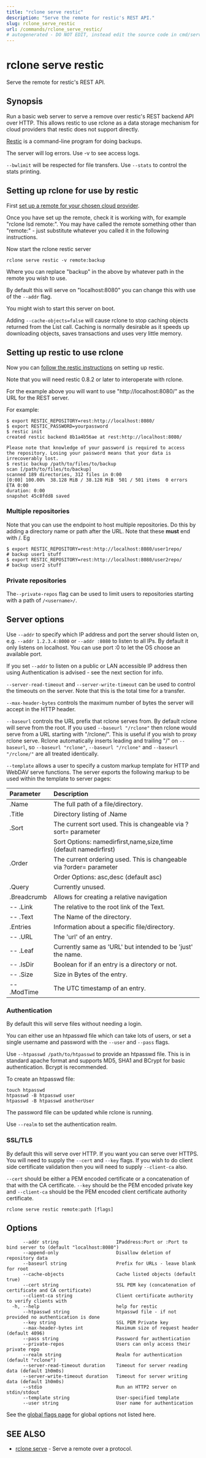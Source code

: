 ```yaml
---
title: "rclone serve restic"
description: "Serve the remote for restic's REST API."
slug: rclone_serve_restic
url: /commands/rclone_serve_restic/
# autogenerated - DO NOT EDIT, instead edit the source code in cmd/serve/restic/ and as part of making a release run "make commanddocs"
---
```

# rclone serve restic

Serve the remote for restic's REST API.

## Synopsis

Run a basic web server to serve a remove over restic's REST backend
API over HTTP.  This allows restic to use rclone as a data storage
mechanism for cloud providers that restic does not support directly.

[Restic](https://restic.net/) is a command-line program for doing
backups.

The server will log errors.  Use -v to see access logs.

`--bwlimit` will be respected for file transfers.
Use `--stats` to control the stats printing.

## Setting up rclone for use by restic ###

First [set up a remote for your chosen cloud provider](/docs/#configure).

Once you have set up the remote, check it is working with, for example
"rclone lsd remote:".  You may have called the remote something other
than "remote:" - just substitute whatever you called it in the
following instructions.

Now start the rclone restic server

    rclone serve restic -v remote:backup

Where you can replace "backup" in the above by whatever path in the
remote you wish to use.

By default this will serve on "localhost:8080" you can change this
with use of the `--addr` flag.

You might wish to start this server on boot.

Adding `--cache-objects=false` will cause rclone to stop caching objects
returned from the List call. Caching is normally desirable as it speeds
up downloading objects, saves transactions and uses very little memory.

## Setting up restic to use rclone ###

Now you can [follow the restic
instructions](http://restic.readthedocs.io/en/latest/030_preparing_a_new_repo.html#rest-server)
on setting up restic.

Note that you will need restic 0.8.2 or later to interoperate with
rclone.

For the example above you will want to use "http://localhost:8080/" as
the URL for the REST server.

For example:

    $ export RESTIC_REPOSITORY=rest:http://localhost:8080/
    $ export RESTIC_PASSWORD=yourpassword
    $ restic init
    created restic backend 8b1a4b56ae at rest:http://localhost:8080/

    Please note that knowledge of your password is required to access
    the repository. Losing your password means that your data is
    irrecoverably lost.
    $ restic backup /path/to/files/to/backup
    scan [/path/to/files/to/backup]
    scanned 189 directories, 312 files in 0:00
    [0:00] 100.00%  38.128 MiB / 38.128 MiB  501 / 501 items  0 errors  ETA 0:00
    duration: 0:00
    snapshot 45c8fdd8 saved

### Multiple repositories ####

Note that you can use the endpoint to host multiple repositories.  Do
this by adding a directory name or path after the URL.  Note that
these **must** end with /.  Eg

    $ export RESTIC_REPOSITORY=rest:http://localhost:8080/user1repo/
    # backup user1 stuff
    $ export RESTIC_REPOSITORY=rest:http://localhost:8080/user2repo/
    # backup user2 stuff

### Private repositories ####

The`--private-repos` flag can be used to limit users to repositories starting
with a path of `/<username>/`.

## Server options

Use `--addr` to specify which IP address and port the server should
listen on, e.g. `--addr 1.2.3.4:8000` or `--addr :8080` to
listen to all IPs.  By default it only listens on localhost.  You can use port
:0 to let the OS choose an available port.

If you set `--addr` to listen on a public or LAN accessible IP address
then using Authentication is advised - see the next section for info.

`--server-read-timeout` and `--server-write-timeout` can be used to
control the timeouts on the server.  Note that this is the total time
for a transfer.

`--max-header-bytes` controls the maximum number of bytes the server will
accept in the HTTP header.

`--baseurl` controls the URL prefix that rclone serves from.  By default
rclone will serve from the root.  If you used `--baseurl "/rclone"` then
rclone would serve from a URL starting with "/rclone/".  This is
useful if you wish to proxy rclone serve.  Rclone automatically
inserts leading and trailing "/" on `--baseurl`, so `--baseurl "rclone"`,
`--baseurl "/rclone"` and `--baseurl "/rclone/"` are all treated
identically.

`--template` allows a user to specify a custom markup template for HTTP
and WebDAV serve functions.  The server exports the following markup
to be used within the template to server pages:

| Parameter   | Description |
| :---------- | :---------- |
| .Name       | The full path of a file/directory. |
| .Title      | Directory listing of .Name |
| .Sort       | The current sort used.  This is changeable via ?sort= parameter |
|             | Sort Options: namedirfirst,name,size,time (default namedirfirst) |
| .Order      | The current ordering used.  This is changeable via ?order= parameter |
|             | Order Options: asc,desc (default asc) |
| .Query      | Currently unused. |
| .Breadcrumb | Allows for creating a relative navigation |
|-- .Link     | The relative to the root link of the Text. |
|-- .Text     | The Name of the directory. |
| .Entries    | Information about a specific file/directory. |
|-- .URL      | The 'url' of an entry.  |
|-- .Leaf     | Currently same as 'URL' but intended to be 'just' the name. |
|-- .IsDir    | Boolean for if an entry is a directory or not. |
|-- .Size     | Size in Bytes of the entry. |
|-- .ModTime  | The UTC timestamp of an entry. |

### Authentication

By default this will serve files without needing a login.

You can either use an htpasswd file which can take lots of users, or
set a single username and password with the `--user` and `--pass` flags.

Use `--htpasswd /path/to/htpasswd` to provide an htpasswd file.  This is
in standard apache format and supports MD5, SHA1 and BCrypt for basic
authentication.  Bcrypt is recommended.

To create an htpasswd file:

    touch htpasswd
    htpasswd -B htpasswd user
    htpasswd -B htpasswd anotherUser

The password file can be updated while rclone is running.

Use `--realm` to set the authentication realm.

### SSL/TLS

By default this will serve over HTTP.  If you want you can serve over
HTTPS.  You will need to supply the `--cert` and `--key` flags.
If you wish to do client side certificate validation then you will need to
supply `--client-ca` also.

`--cert` should be either a PEM encoded certificate or a concatenation
of that with the CA certificate.  `--key` should be the PEM encoded
private key and `--client-ca` should be the PEM encoded client
certificate authority certificate.


```
rclone serve restic remote:path [flags]
```

## Options

```
      --addr string                     IPaddress:Port or :Port to bind server to (default "localhost:8080")
      --append-only                     Disallow deletion of repository data
      --baseurl string                  Prefix for URLs - leave blank for root
      --cache-objects                   Cache listed objects (default true)
      --cert string                     SSL PEM key (concatenation of certificate and CA certificate)
      --client-ca string                Client certificate authority to verify clients with
  -h, --help                            help for restic
      --htpasswd string                 htpasswd file - if not provided no authentication is done
      --key string                      SSL PEM Private key
      --max-header-bytes int            Maximum size of request header (default 4096)
      --pass string                     Password for authentication
      --private-repos                   Users can only access their private repo
      --realm string                    Realm for authentication (default "rclone")
      --server-read-timeout duration    Timeout for server reading data (default 1h0m0s)
      --server-write-timeout duration   Timeout for server writing data (default 1h0m0s)
      --stdio                           Run an HTTP2 server on stdin/stdout
      --template string                 User-specified template
      --user string                     User name for authentication
```

See the [global flags page](/flags/) for global options not listed here.

## SEE ALSO

* [rclone serve](/commands/rclone_serve/)	 - Serve a remote over a protocol.

